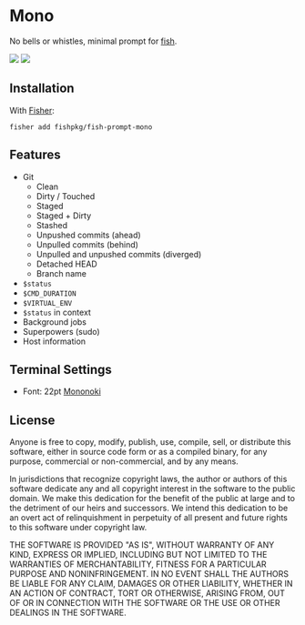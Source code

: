 # Mono

No bells or whistles, minimal prompt for [fish](https://fishshell.com).

![](https://cloud.githubusercontent.com/assets/8317250/15419836/bfeddb0e-1ea3-11e6-9a56-21dc7dd79d4b.png)
![](https://cloud.githubusercontent.com/assets/8317250/15419851/f1925504-1ea3-11e6-9902-29f03b5101b4.png)

## Installation

With [Fisher](https://github.com/jorgebucaran/fisher):

```console
fisher add fishpkg/fish-prompt-mono
```

## Features

- Git
  - Clean
  - Dirty / Touched
  - Staged
  - Staged + Dirty
  - Stashed
  - Unpushed commits (ahead)
  - Unpulled commits (behind)
  - Unpulled and unpushed commits (diverged)
  - Detached HEAD
  - Branch name
- `$status`
- `$CMD_DURATION`
- `$VIRTUAL_ENV`
- `$status` in context
- Background jobs
- Superpowers (sudo)
- Host information

## Terminal Settings

- Font: 22pt [Mononoki](https://github.com/madmalik/mononoki)

## License

Anyone is free to copy, modify, publish, use, compile, sell, or distribute this software, either in source code form or as a compiled binary, for any purpose, commercial or non-commercial, and by any means.

In jurisdictions that recognize copyright laws, the author or authors of this software dedicate any and all copyright interest in the software to the public domain. We make this dedication for the benefit of the public at large and to the detriment of our heirs and successors. We intend this dedication to be an overt act of relinquishment in perpetuity of all present and future rights to this software under copyright law.

THE SOFTWARE IS PROVIDED "AS IS", WITHOUT WARRANTY OF ANY KIND, EXPRESS OR IMPLIED, INCLUDING BUT NOT LIMITED TO THE WARRANTIES OF MERCHANTABILITY, FITNESS FOR A PARTICULAR PURPOSE AND NONINFRINGEMENT. IN NO EVENT SHALL THE AUTHORS BE LIABLE FOR ANY CLAIM, DAMAGES OR OTHER LIABILITY, WHETHER IN AN ACTION OF CONTRACT, TORT OR OTHERWISE, ARISING FROM, OUT OF OR IN CONNECTION WITH THE SOFTWARE OR THE USE OR OTHER DEALINGS IN THE SOFTWARE.
